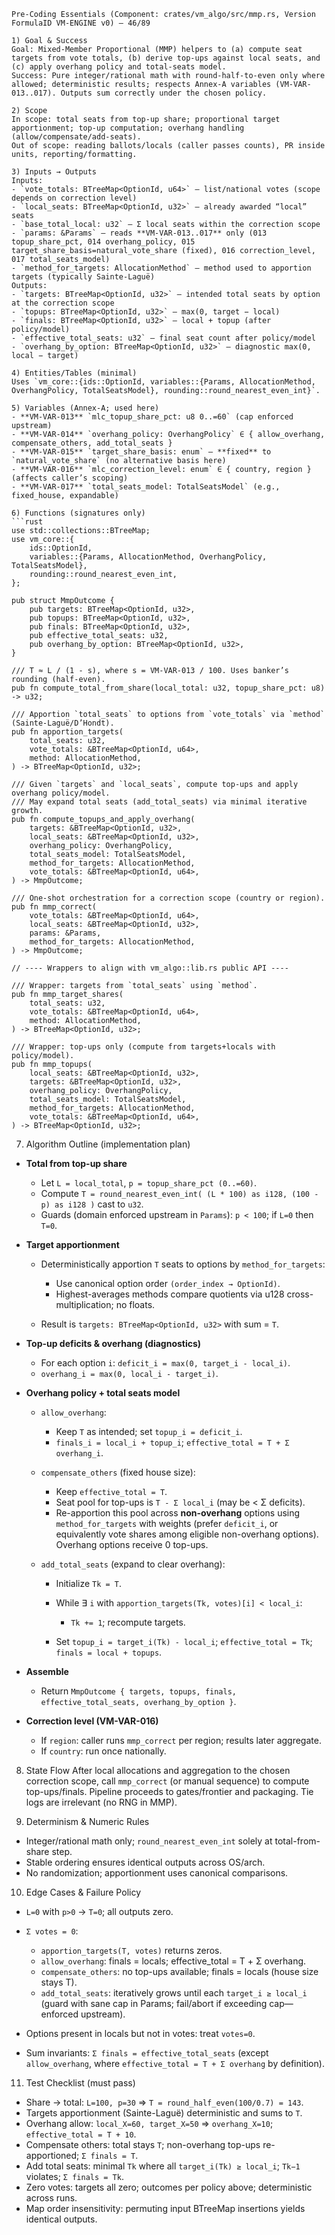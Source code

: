 
````
Pre-Coding Essentials (Component: crates/vm_algo/src/mmp.rs, Version FormulaID VM-ENGINE v0) — 46/89

1) Goal & Success
Goal: Mixed-Member Proportional (MMP) helpers to (a) compute seat targets from vote totals, (b) derive top-ups against local seats, and (c) apply overhang policy and total-seats model.
Success: Pure integer/rational math with round-half-to-even only where allowed; deterministic results; respects Annex-A variables (VM-VAR-013..017). Outputs sum correctly under the chosen policy.

2) Scope
In scope: total seats from top-up share; proportional target apportionment; top-up computation; overhang handling (allow/compensate/add-seats).
Out of scope: reading ballots/locals (caller passes counts), PR inside units, reporting/formatting.

3) Inputs → Outputs
Inputs:
- `vote_totals: BTreeMap<OptionId, u64>` — list/national votes (scope depends on correction level)
- `local_seats: BTreeMap<OptionId, u32>` — already awarded “local” seats
- `base_total_local: u32` — Σ local seats within the correction scope
- `params: &Params` — reads **VM-VAR-013..017** only (013 topup_share_pct, 014 overhang_policy, 015 target_share_basis=natural_vote_share (fixed), 016 correction_level, 017 total_seats_model)
- `method_for_targets: AllocationMethod` — method used to apportion targets (typically Sainte-Laguë)
Outputs:
- `targets: BTreeMap<OptionId, u32>` — intended total seats by option at the correction scope
- `topups: BTreeMap<OptionId, u32>` — max(0, target − local)
- `finals: BTreeMap<OptionId, u32>` — local + topup (after policy/model)
- `effective_total_seats: u32` — final seat count after policy/model
- `overhang_by_option: BTreeMap<OptionId, u32>` — diagnostic max(0, local − target)

4) Entities/Tables (minimal)
Uses `vm_core::{ids::OptionId, variables::{Params, AllocationMethod, OverhangPolicy, TotalSeatsModel}, rounding::round_nearest_even_int}`.

5) Variables (Annex-A; used here)
- **VM-VAR-013** `mlc_topup_share_pct: u8 0..=60` (cap enforced upstream)
- **VM-VAR-014** `overhang_policy: OverhangPolicy` ∈ { allow_overhang, compensate_others, add_total_seats }
- **VM-VAR-015** `target_share_basis: enum` — **fixed** to `natural_vote_share` (no alternative basis here)
- **VM-VAR-016** `mlc_correction_level: enum` ∈ { country, region } (affects caller’s scoping)
- **VM-VAR-017** `total_seats_model: TotalSeatsModel` (e.g., fixed_house, expandable)

6) Functions (signatures only)
```rust
use std::collections::BTreeMap;
use vm_core::{
    ids::OptionId,
    variables::{Params, AllocationMethod, OverhangPolicy, TotalSeatsModel},
    rounding::round_nearest_even_int,
};

pub struct MmpOutcome {
    pub targets: BTreeMap<OptionId, u32>,
    pub topups: BTreeMap<OptionId, u32>,
    pub finals: BTreeMap<OptionId, u32>,
    pub effective_total_seats: u32,
    pub overhang_by_option: BTreeMap<OptionId, u32>,
}

/// T ≈ L / (1 - s), where s = VM-VAR-013 / 100. Uses banker’s rounding (half-even).
pub fn compute_total_from_share(local_total: u32, topup_share_pct: u8) -> u32;

/// Apportion `total_seats` to options from `vote_totals` via `method` (Sainte-Laguë/D’Hondt).
pub fn apportion_targets(
    total_seats: u32,
    vote_totals: &BTreeMap<OptionId, u64>,
    method: AllocationMethod,
) -> BTreeMap<OptionId, u32>;

/// Given `targets` and `local_seats`, compute top-ups and apply overhang policy/model.
/// May expand total seats (add_total_seats) via minimal iterative growth.
pub fn compute_topups_and_apply_overhang(
    targets: &BTreeMap<OptionId, u32>,
    local_seats: &BTreeMap<OptionId, u32>,
    overhang_policy: OverhangPolicy,
    total_seats_model: TotalSeatsModel,
    method_for_targets: AllocationMethod,
    vote_totals: &BTreeMap<OptionId, u64>,
) -> MmpOutcome;

/// One-shot orchestration for a correction scope (country or region).
pub fn mmp_correct(
    vote_totals: &BTreeMap<OptionId, u64>,
    local_seats: &BTreeMap<OptionId, u32>,
    params: &Params,
    method_for_targets: AllocationMethod,
) -> MmpOutcome;

// ---- Wrappers to align with vm_algo::lib.rs public API ----

/// Wrapper: targets from `total_seats` using `method`.
pub fn mmp_target_shares(
    total_seats: u32,
    vote_totals: &BTreeMap<OptionId, u64>,
    method: AllocationMethod,
) -> BTreeMap<OptionId, u32>;

/// Wrapper: top-ups only (compute from targets+locals with policy/model).
pub fn mmp_topups(
    local_seats: &BTreeMap<OptionId, u32>,
    targets: &BTreeMap<OptionId, u32>,
    overhang_policy: OverhangPolicy,
    total_seats_model: TotalSeatsModel,
    method_for_targets: AllocationMethod,
    vote_totals: &BTreeMap<OptionId, u64>,
) -> BTreeMap<OptionId, u32>;
````

7. Algorithm Outline (implementation plan)

* **Total from top-up share**

  * Let `L = local_total`, `p = topup_share_pct (0..=60)`.
  * Compute `T = round_nearest_even_int( (L * 100) as i128, (100 - p) as i128 )` cast to `u32`.
  * Guards (domain enforced upstream in `Params`): `p < 100`; if `L=0` then `T=0`.

* **Target apportionment**

  * Deterministically apportion `T` seats to options by `method_for_targets`:

    * Use canonical option order `(order_index → OptionId)`.
    * Highest-averages methods compare quotients via u128 cross-multiplication; no floats.
  * Result is `targets: BTreeMap<OptionId, u32>` with sum = `T`.

* **Top-up deficits & overhang (diagnostics)**

  * For each option `i`: `deficit_i = max(0, target_i - local_i)`.
  * `overhang_i = max(0, local_i - target_i)`.

* **Overhang policy + total seats model**

  * `allow_overhang`:

    * Keep `T` as intended; set `topup_i = deficit_i`.
    * `finals_i = local_i + topup_i`; `effective_total = T + Σ overhang_i`.
  * `compensate_others` (fixed house size):

    * Keep `effective_total = T`.
    * Seat pool for top-ups is `T - Σ local_i` (may be < Σ deficits).
    * Re-apportion this pool across **non-overhang** options using `method_for_targets` with weights (prefer `deficit_i`, or equivalently vote shares among eligible non-overhang options). Overhang options receive 0 top-ups.
  * `add_total_seats` (expand to clear overhang):

    * Initialize `Tk = T`.
    * While ∃ `i` with `apportion_targets(Tk, votes)[i] < local_i`:

      * `Tk += 1`; recompute targets.
    * Set `topup_i = target_i(Tk) - local_i`; `effective_total = Tk`; `finals = local + topups`.

* **Assemble**

  * Return `MmpOutcome { targets, topups, finals, effective_total_seats, overhang_by_option }`.

* **Correction level (VM-VAR-016)**

  * If `region`: caller runs `mmp_correct` per region; results later aggregate.
  * If `country`: run once nationally.

8. State Flow
   After local allocations and aggregation to the chosen correction scope, call `mmp_correct` (or manual sequence) to compute top-ups/finals. Pipeline proceeds to gates/frontier and packaging. Tie logs are irrelevant (no RNG in MMP).

9. Determinism & Numeric Rules

* Integer/rational math only; `round_nearest_even_int` solely at total-from-share step.
* Stable ordering ensures identical outputs across OS/arch.
* No randomization; apportionment uses canonical comparisons.

10. Edge Cases & Failure Policy

* `L=0` with `p>0` → `T=0`; all outputs zero.
* `Σ votes = 0`:

  * `apportion_targets(T, votes)` returns zeros.
  * `allow_overhang`: finals = locals; effective\_total = T + Σ overhang.
  * `compensate_others`: no top-ups available; finals = locals (house size stays T).
  * `add_total_seats`: iteratively grows until each `target_i ≥ local_i` (guard with sane cap in Params; fail/abort if exceeding cap—enforced upstream).
* Options present in locals but not in votes: treat `votes=0`.
* Sum invariants: `Σ finals = effective_total_seats` (except `allow_overhang`, where `effective_total = T + Σ overhang` by definition).

11. Test Checklist (must pass)

* Share → total: `L=100, p=30` ⇒ `T = round_half_even(100/0.7) = 143`.
* Targets apportionment (Sainte-Laguë) deterministic and sums to `T`.
* Overhang allow: `local_X=60, target_X=50` ⇒ `overhang_X=10`; `effective_total = T + 10`.
* Compensate others: total stays `T`; non-overhang top-ups re-apportioned; `Σ finals = T`.
* Add total seats: minimal `Tk` where all `target_i(Tk) ≥ local_i`; `Tk−1` violates; `Σ finals = Tk`.
* Zero votes: targets all zero; outcomes per policy above; deterministic across runs.
* Map order insensitivity: permuting input BTreeMap insertions yields identical outputs.

```


```
